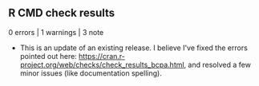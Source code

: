 ## R CMD check results

0 errors | 1 warnings | 3 note

* This is an update of an existing release.  I believe I've fixed the errors pointed out here: https://cran.r-project.org/web/checks/check_results_bcpa.html, and resolved a few minor issues (like documentation spelling).